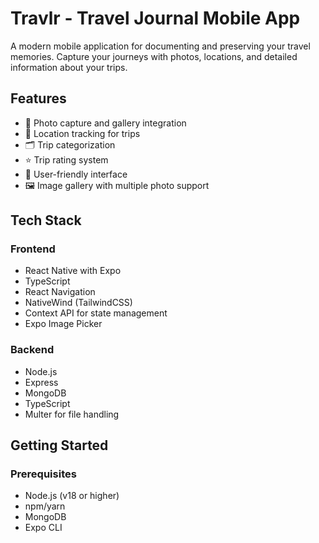 # Travlr - Travel Journal Mobile App

A modern mobile application for documenting and preserving your travel memories. Capture your journeys with photos, locations, and detailed information about your trips.


## Features

- 📸 Photo capture and gallery integration
- 📍 Location tracking for trips
- 🗂️ Trip categorization
- ⭐ Trip rating system
- 📱 User-friendly interface
- 🖼️ Image gallery with multiple photo support

## Tech Stack

### Frontend

- React Native with Expo
- TypeScript
- React Navigation
- NativeWind (TailwindCSS)
- Context API for state management
- Expo Image Picker

### Backend

- Node.js
- Express
- MongoDB
- TypeScript
- Multer for file handling

## Getting Started

### Prerequisites

- Node.js (v18 or higher)
- npm/yarn
- MongoDB
- Expo CLI
